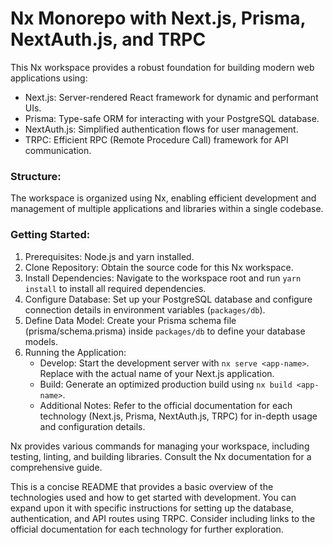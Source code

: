 # Nx Monorepo with Next.js, Prisma, NextAuth.js, and TRPC

This Nx workspace provides a robust foundation for building modern web applications using:

- Next.js: Server-rendered React framework for dynamic and performant UIs.
- Prisma: Type-safe ORM for interacting with your PostgreSQL database.
- NextAuth.js: Simplified authentication flows for user management.
- TRPC: Efficient RPC (Remote Procedure Call) framework for API communication.

### Structure:

The workspace is organized using Nx, enabling efficient development and management of multiple applications and libraries within a single codebase.

### Getting Started:

1.  Prerequisites: Node.js and yarn installed.
2.  Clone Repository: Obtain the source code for this Nx workspace.
3.  Install Dependencies: Navigate to the workspace root and run `yarn install` to install all required dependencies.
4.  Configure Database: Set up your PostgreSQL database and configure connection details in environment variables (`packages/db`).
5.  Define Data Model: Create your Prisma schema file (prisma/schema.prisma) inside `packages/db` to define your database models.
6.  Running the Application:
    - Develop: Start the development server with `nx serve <app-name>`. Replace <app-name> with the actual name of your Next.js application.
    - Build: Generate an optimized production build using `nx build <app-name>`.
    - Additional Notes: Refer to the official documentation for each technology (Next.js, Prisma, NextAuth.js, TRPC) for in-depth usage and configuration details.

Nx provides various commands for managing your workspace, including testing, linting, and building libraries. Consult the Nx documentation for a comprehensive guide.

This is a concise README that provides a basic overview of the technologies used and how to get started with development. You can expand upon it with specific instructions for setting up the database, authentication, and API routes using TRPC. Consider including links to the official documentation for each technology for further exploration.
